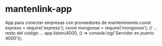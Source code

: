 # mantenlink-app
App para conectar empresas con proveedores de mantenimiento.const express = require('express');
const mongoose = require('mongoose');
// … resto del código …
app.listen(4000, () => console.log('Servidor en puerto 4000'));

